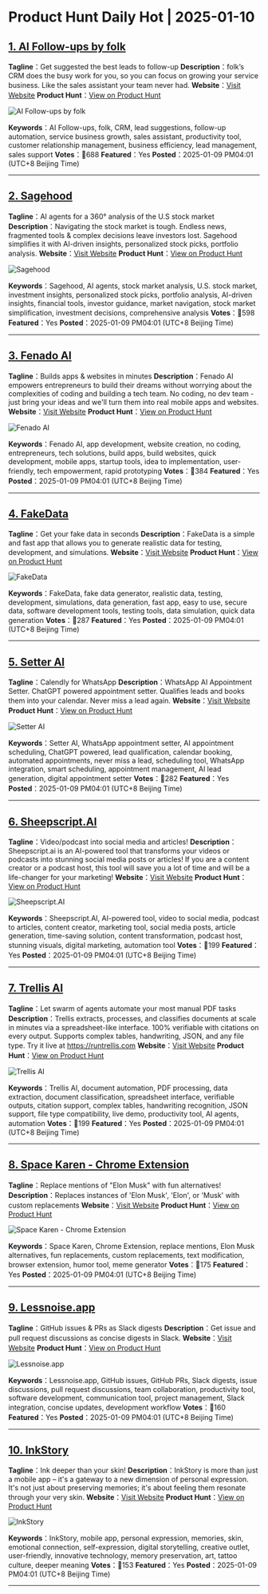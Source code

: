 # Product Hunt Daily Hot | 2025-01-10

## [1. AI Follow-ups by folk](https://www.producthunt.com/posts/ai-follow-ups-by-folk?utm_campaign=producthunt-api&utm_medium=api-v2&utm_source=Application%3A+phtrends+%28ID%3A+147529%29)
**Tagline**：Get suggested the best leads to follow-up 
**Description**：folk’s CRM does the busy work for you, so you can focus on growing your service business. Like the sales assistant your team never had.
**Website**：[Visit Website](https://www.producthunt.com/r/RSF2TUNO4YWLII?utm_campaign=producthunt-api&utm_medium=api-v2&utm_source=Application%3A+phtrends+%28ID%3A+147529%29)
**Product Hunt**：[View on Product Hunt](https://www.producthunt.com/posts/ai-follow-ups-by-folk?utm_campaign=producthunt-api&utm_medium=api-v2&utm_source=Application%3A+phtrends+%28ID%3A+147529%29)

![AI Follow-ups by folk](https://ph-files.imgix.net/b3286ffe-03fc-428c-903a-6503323a51b0.png?auto=format&fit=crop&frame=1&h=512&w=1024)

**Keywords**：AI Follow-ups, folk, CRM, lead suggestions, follow-up automation, service business growth, sales assistant, productivity tool, customer relationship management, business efficiency, lead management, sales support
**Votes**：🔺688
**Featured**：Yes
**Posted**：2025-01-09 PM04:01 (UTC+8 Beijing Time)

---

## [2. Sagehood](https://www.producthunt.com/posts/sagehood-3?utm_campaign=producthunt-api&utm_medium=api-v2&utm_source=Application%3A+phtrends+%28ID%3A+147529%29)
**Tagline**：AI agents for a 360° analysis of the U.S stock market
**Description**：Navigating the stock market is tough. Endless news, fragmented tools & complex decisions leave investors lost. Sagehood simplifies it with AI-driven insights, personalized stock picks, portfolio analysis.
**Website**：[Visit Website](https://www.producthunt.com/r/PWFZ63PWCXXSDP?utm_campaign=producthunt-api&utm_medium=api-v2&utm_source=Application%3A+phtrends+%28ID%3A+147529%29)
**Product Hunt**：[View on Product Hunt](https://www.producthunt.com/posts/sagehood-3?utm_campaign=producthunt-api&utm_medium=api-v2&utm_source=Application%3A+phtrends+%28ID%3A+147529%29)

![Sagehood](https://ph-files.imgix.net/35d3a6e6-4125-4a44-b257-eb73df11b931.png?auto=format&fit=crop&frame=1&h=512&w=1024)

**Keywords**：Sagehood, AI agents, stock market analysis, U.S. stock market, investment insights, personalized stock picks, portfolio analysis, AI-driven insights, financial tools, investor guidance, market navigation, stock market simplification, investment decisions, comprehensive analysis
**Votes**：🔺598
**Featured**：Yes
**Posted**：2025-01-09 PM04:01 (UTC+8 Beijing Time)

---

## [3. Fenado AI](https://www.producthunt.com/posts/fenado-ai?utm_campaign=producthunt-api&utm_medium=api-v2&utm_source=Application%3A+phtrends+%28ID%3A+147529%29)
**Tagline**：Builds apps & websites in minutes
**Description**：Fenado AI empowers entrepreneurs to build their dreams without worrying about the complexities of coding and building a tech team. No coding, no dev team - just bring your ideas and we'll turn them into real mobile apps and websites.
**Website**：[Visit Website](https://www.producthunt.com/r/NDEYXQQMOSZIOD?utm_campaign=producthunt-api&utm_medium=api-v2&utm_source=Application%3A+phtrends+%28ID%3A+147529%29)
**Product Hunt**：[View on Product Hunt](https://www.producthunt.com/posts/fenado-ai?utm_campaign=producthunt-api&utm_medium=api-v2&utm_source=Application%3A+phtrends+%28ID%3A+147529%29)

![Fenado AI](https://ph-files.imgix.net/16239682-8a84-428e-84cd-72ec01cb0474.png?auto=format&fit=crop&frame=1&h=512&w=1024)

**Keywords**：Fenado AI, app development, website creation, no coding, entrepreneurs, tech solutions, build apps, build websites, quick development, mobile apps, startup tools, idea to implementation, user-friendly, tech empowerment, rapid prototyping
**Votes**：🔺384
**Featured**：Yes
**Posted**：2025-01-09 PM04:01 (UTC+8 Beijing Time)

---

## [4. FakeData](https://www.producthunt.com/posts/fakedata?utm_campaign=producthunt-api&utm_medium=api-v2&utm_source=Application%3A+phtrends+%28ID%3A+147529%29)
**Tagline**：Get your fake data in seconds
**Description**：FakeData is a simple and fast app that allows you to generate realistic data for testing, development, and simulations.
**Website**：[Visit Website](https://www.producthunt.com/r/2MZBE4E347XRDP?utm_campaign=producthunt-api&utm_medium=api-v2&utm_source=Application%3A+phtrends+%28ID%3A+147529%29)
**Product Hunt**：[View on Product Hunt](https://www.producthunt.com/posts/fakedata?utm_campaign=producthunt-api&utm_medium=api-v2&utm_source=Application%3A+phtrends+%28ID%3A+147529%29)

![FakeData](https://ph-files.imgix.net/cd7d7e1e-701d-4675-a64d-5ebd96606d9e.png?auto=format&fit=crop&frame=1&h=512&w=1024)

**Keywords**：FakeData, fake data generator, realistic data, testing, development, simulations, data generation, fast app, easy to use, secure data, software development tools, testing tools, data simulation, quick data generation
**Votes**：🔺287
**Featured**：Yes
**Posted**：2025-01-09 PM04:01 (UTC+8 Beijing Time)

---

## [5. Setter AI](https://www.producthunt.com/posts/setter-ai?utm_campaign=producthunt-api&utm_medium=api-v2&utm_source=Application%3A+phtrends+%28ID%3A+147529%29)
**Tagline**：Calendly for WhatsApp
**Description**：WhatsApp AI Appointment Setter. ChatGPT powered appointment setter. Qualifies leads and books them into your calendar. Never miss a lead again.
**Website**：[Visit Website](https://www.producthunt.com/r/LZRYCLP4CI57PS?utm_campaign=producthunt-api&utm_medium=api-v2&utm_source=Application%3A+phtrends+%28ID%3A+147529%29)
**Product Hunt**：[View on Product Hunt](https://www.producthunt.com/posts/setter-ai?utm_campaign=producthunt-api&utm_medium=api-v2&utm_source=Application%3A+phtrends+%28ID%3A+147529%29)

![Setter AI](https://ph-files.imgix.net/9353c1b2-dee6-4401-a73f-5a19aac42d9f.jpeg?auto=format&fit=crop&frame=1&h=512&w=1024)

**Keywords**：Setter AI, WhatsApp appointment setter, AI appointment scheduling, ChatGPT powered, lead qualification, calendar booking, automated appointments, never miss a lead, scheduling tool, WhatsApp integration, smart scheduling, appointment management, AI lead generation, digital appointment setter
**Votes**：🔺282
**Featured**：Yes
**Posted**：2025-01-09 PM04:01 (UTC+8 Beijing Time)

---

## [6. Sheepscript.AI](https://www.producthunt.com/posts/sheepscript-ai?utm_campaign=producthunt-api&utm_medium=api-v2&utm_source=Application%3A+phtrends+%28ID%3A+147529%29)
**Tagline**：Video/podcast into social media and articles!
**Description**：Sheepscript.ai is an AI-powered tool that transforms your videos or podcasts into stunning social media posts or articles! If you are a content creator or a podcast host, this tool will save you a lot of time and will be a life-changer for your marketing!
**Website**：[Visit Website](https://www.producthunt.com/r/2YWV46KFG6YKFF?utm_campaign=producthunt-api&utm_medium=api-v2&utm_source=Application%3A+phtrends+%28ID%3A+147529%29)
**Product Hunt**：[View on Product Hunt](https://www.producthunt.com/posts/sheepscript-ai?utm_campaign=producthunt-api&utm_medium=api-v2&utm_source=Application%3A+phtrends+%28ID%3A+147529%29)

![Sheepscript.AI](https://ph-files.imgix.net/e5eceb1a-df54-4b48-ab89-334df4cee314.png?auto=format&fit=crop&frame=1&h=512&w=1024)

**Keywords**：Sheepscript.AI, AI-powered tool, video to social media, podcast to articles, content creator, marketing tool, social media posts, article generation, time-saving solution, content transformation, podcast host, stunning visuals, digital marketing, automation tool
**Votes**：🔺199
**Featured**：Yes
**Posted**：2025-01-09 PM04:01 (UTC+8 Beijing Time)

---

## [7. Trellis AI](https://www.producthunt.com/posts/trellis-ai?utm_campaign=producthunt-api&utm_medium=api-v2&utm_source=Application%3A+phtrends+%28ID%3A+147529%29)
**Tagline**：Let swarm of agents automate your most manual PDF tasks
**Description**：Trellis extracts, processes, and classifies documents at scale in minutes via a spreadsheet-like interface. 100% verifiable with citations on every output. Supports complex tables, handwriting, JSON, and any file type. Try it live at https://runtrellis.com
**Website**：[Visit Website](https://www.producthunt.com/r/W45ZW43ASM5DDY?utm_campaign=producthunt-api&utm_medium=api-v2&utm_source=Application%3A+phtrends+%28ID%3A+147529%29)
**Product Hunt**：[View on Product Hunt](https://www.producthunt.com/posts/trellis-ai?utm_campaign=producthunt-api&utm_medium=api-v2&utm_source=Application%3A+phtrends+%28ID%3A+147529%29)

![Trellis AI](https://ph-files.imgix.net/5dc62b05-e549-43b1-a6df-366aa1060e6c.png?auto=format&fit=crop&frame=1&h=512&w=1024)

**Keywords**：Trellis AI, document automation, PDF processing, data extraction, document classification, spreadsheet interface, verifiable outputs, citation support, complex tables, handwriting recognition, JSON support, file type compatibility, live demo, productivity tool, AI agents, automation
**Votes**：🔺199
**Featured**：Yes
**Posted**：2025-01-09 PM04:01 (UTC+8 Beijing Time)

---

## [8. Space Karen - Chrome Extension](https://www.producthunt.com/posts/space-karen-chrome-extension?utm_campaign=producthunt-api&utm_medium=api-v2&utm_source=Application%3A+phtrends+%28ID%3A+147529%29)
**Tagline**：Replace mentions of "Elon Musk" with fun alternatives!
**Description**：Replaces instances of 'Elon Musk', 'Elon', or 'Musk' with custom replacements
**Website**：[Visit Website](https://www.producthunt.com/r/TV6MRK6J3LLLXI?utm_campaign=producthunt-api&utm_medium=api-v2&utm_source=Application%3A+phtrends+%28ID%3A+147529%29)
**Product Hunt**：[View on Product Hunt](https://www.producthunt.com/posts/space-karen-chrome-extension?utm_campaign=producthunt-api&utm_medium=api-v2&utm_source=Application%3A+phtrends+%28ID%3A+147529%29)

![Space Karen - Chrome Extension](https://ph-files.imgix.net/50a913b3-6bab-4a75-be0d-8b6a3c8cec0a.jpeg?auto=format&fit=crop&frame=1&h=512&w=1024)

**Keywords**：Space Karen, Chrome Extension, replace mentions, Elon Musk alternatives, fun replacements, custom replacements, text modification, browser extension, humor tool, meme generator
**Votes**：🔺175
**Featured**：Yes
**Posted**：2025-01-09 PM04:01 (UTC+8 Beijing Time)

---

## [9. Lessnoise.app](https://www.producthunt.com/posts/lessnoise-app?utm_campaign=producthunt-api&utm_medium=api-v2&utm_source=Application%3A+phtrends+%28ID%3A+147529%29)
**Tagline**：GitHub issues & PRs as Slack digests
**Description**：Get issue and pull request discussions as concise digests in Slack.
**Website**：[Visit Website](https://www.producthunt.com/r/R3JABCHZXS3ANK?utm_campaign=producthunt-api&utm_medium=api-v2&utm_source=Application%3A+phtrends+%28ID%3A+147529%29)
**Product Hunt**：[View on Product Hunt](https://www.producthunt.com/posts/lessnoise-app?utm_campaign=producthunt-api&utm_medium=api-v2&utm_source=Application%3A+phtrends+%28ID%3A+147529%29)

![Lessnoise.app](https://ph-files.imgix.net/02813450-d5ae-423f-b40f-05ffb92f4340.png?auto=format&fit=crop&frame=1&h=512&w=1024)

**Keywords**：Lessnoise.app, GitHub issues, GitHub PRs, Slack digests, issue discussions, pull request discussions, team collaboration, productivity tool, software development, communication tool, project management, Slack integration, concise updates, development workflow
**Votes**：🔺160
**Featured**：Yes
**Posted**：2025-01-09 PM04:01 (UTC+8 Beijing Time)

---

## [10. InkStory](https://www.producthunt.com/posts/inkstory-5?utm_campaign=producthunt-api&utm_medium=api-v2&utm_source=Application%3A+phtrends+%28ID%3A+147529%29)
**Tagline**：Ink deeper than your skin!
**Description**：InkStory is more than just a mobile app – it's a gateway to a new dimension of personal expression. It's not just about preserving memories; it's about feeling them resonate through your very skin.
**Website**：[Visit Website](https://www.producthunt.com/r/HEUWCOX7MDXFEP?utm_campaign=producthunt-api&utm_medium=api-v2&utm_source=Application%3A+phtrends+%28ID%3A+147529%29)
**Product Hunt**：[View on Product Hunt](https://www.producthunt.com/posts/inkstory-5?utm_campaign=producthunt-api&utm_medium=api-v2&utm_source=Application%3A+phtrends+%28ID%3A+147529%29)

![InkStory](https://ph-files.imgix.net/417b66b0-ced9-4640-bdae-be6eb62c9e99.png?auto=format&fit=crop&frame=1&h=512&w=1024)

**Keywords**：InkStory, mobile app, personal expression, memories, skin, emotional connection, self-expression, digital storytelling, creative outlet, user-friendly, innovative technology, memory preservation, art, tattoo culture, deeper meaning
**Votes**：🔺153
**Featured**：Yes
**Posted**：2025-01-09 PM04:01 (UTC+8 Beijing Time)

---

